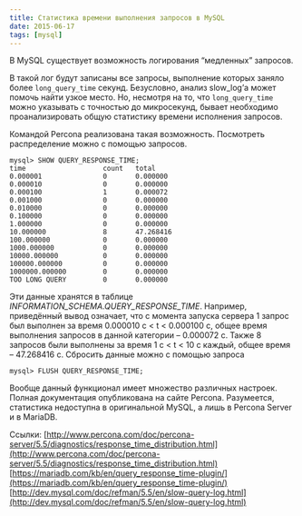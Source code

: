 ```yaml
---
title: Статистика времени выполнения запросов в MySQL
date: 2015-06-17
tags: [mysql]
---
```

В MySQL существует возможность логирования “медленных” запросов.

В такой лог будут записаны все запросы, выполнение которых заняло более `long_query_time` секунд. Безусловно, анализ slow_log’а может помочь найти узкое место. Но, несмотря на то, что `long_query_time` можно указывать с точностью до микросекунд, бывает необходимо проанализировать общую статистику времени исполнения запросов.

Командой Percona реализована такая возможность. Посмотреть распределение можно с помощью запросов.

```
mysql> SHOW QUERY_RESPONSE_TIME;
time                   count   total
0.000001               0       0.000000
0.000010               0       0.000000
0.000100               1       0.000072
0.001000               0       0.000000
0.010000               0       0.000000
0.100000               0       0.000000
1.000000               0       0.000000
10.000000              8       47.268416
100.000000             0       0.000000
1000.000000            0       0.000000
10000.000000           0       0.000000
100000.000000          0       0.000000
1000000.000000         0       0.000000
TOO LONG QUERY         0       0.000000
```

Эти данные хранятся в таблице *INFORMATION_SCHEMA.QUERY_RESPONSE_TIME*. Например, приведённый вывод означает, что с момента запуска сервера 1 запрос был выполнен за время 0.000010 с < t < 0.000100 с, общее время выполнения запросов в данной категории – 0.000072 с. Также 8 запросов были выполнены за время 1 с < t < 10 с каждый, общее время – 47.268416 с.
Сбросить данные можно с помощью запроса

```
mysql> FLUSH QUERY_RESPONSE_TIME;
```

Вообще данный функционал имеет множество различных настроек. Полная документация опубликована на сайте Percona. Разумеется, статистика недоступна в оригинальной MySQL, а лишь в Percona Server и в MariaDB.

Ссылки:
[http://www.percona.com/doc/percona-server/5.5/diagnostics/response_time_distribution.html](http://www.percona.com/doc/percona-server/5.5/diagnostics/response_time_distribution.html)
[https://mariadb.com/kb/en/query_response_time-plugin/](https://mariadb.com/kb/en/query_response_time-plugin/)
[http://dev.mysql.com/doc/refman/5.5/en/slow-query-log.html](http://dev.mysql.com/doc/refman/5.5/en/slow-query-log.html)
